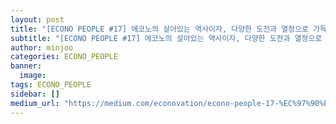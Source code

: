 ```yaml
---
layout: post
title: "[ECONO PEOPLE #17] 에코노의 살아있는 역사이자, 다양한 도전과 열정으로 가득한 김정인님"
subtitle: "[ECONO PEOPLE #17] 에코노의 살아있는 역사이자, 다양한 도전과 열정으로 가득한 김정인님"
author: minjoo
categories: ECONO_PEOPLE
banner:
  image:
tags: ECONO_PEOPLE
sidebar: []
medium_url: "https://medium.com/econovation/econo-people-17-%EC%97%90%EC%BD%94%EB%85%B8%EC%9D%98-%EC%82%B4%EC%95%84%EC%9E%88%EB%8A%94-%EC%97%AD%EC%82%AC%EC%9D%B4%EC%9E%90-%EB%8B%A4%EC%96%91%ED%95%9C-%EB%8F%84%EC%A0%84%EA%B3%BC-%EC%97%B4%EC%A0%95%EC%9C%BC%EB%A1%9C-%EA%B0%80%EB%93%9D%ED%95%9C-%EA%B9%80%EC%A0%95%EC%9D%B8%EB%8B%98-5269aa0d05f1"
---
```

